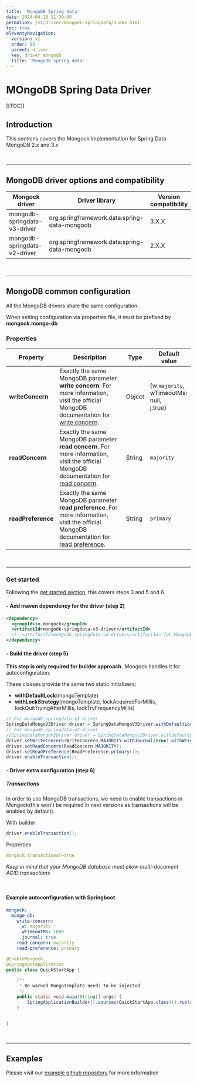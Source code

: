 ```yaml
---
title: 'MongoDB Spring data' 
date: 2014-04-18 11:30:00 
permalink: /v1/driver/mongodb-springdata/index.html
toc: true
eleventyNavigation:
  version: v1
  order: 86 
  parent: driver
  key: driver mongodb 
  title: 'MongoDB spring data'
---
```

<h1 class="title">MOngoDB Spring Data Driver</h1>

[[TOC]]
## Introduction
This sections covers the Mongock implementation for Spring Data MongoDB 2.x and 3.x 

<br />

-------------------------------------------

## MongoDB driver options and compatibility

|     Mongock driver           |                  Driver library              | Version compatibility |
|------------------------------|----------------------------------------------|-----------------------|
| mongodb-springdata-v3-driver | org.springframework.data:spring-data-mongodb | 3.X.X                 |
| mongodb-springdata-v2-driver | org.springframework.data:spring-data-mongodb | 2.X.X                 |

<br />

-------------------------------------------

## MongoDB common configuration
All the MongoDB drivers share the same configuration. 

<p class="tipAlt">When setting configuration via properties file, it must be prefixed by <b>mongock.mongo-db</b></p>

### Properties


| Property           | Description                                                                                  | Type                | Default value |
| -------------------|----------------------------------------------------------------------------------------------|---------------------|---------------|
| **writeConcern**   | Exactly the same MongoDB parameter **write concern**. For more information, visit the official MongoDB documentation for [write concern](https://docs.mongodb.com/manual/reference/write-concern/).  | Object      |{w:`majority`,<br />wTimeoutMs: null,<br />j:true} |  
| **readConcern**    | Exactly the same MongoDB parameter **read concern**. For more information, visit the official MongoDB documentation for [read concern](https://docs.mongodb.com/manual/reference/read-concern/).  | String      | `majority` |
| **readPreference** | Exactly the same MongoDB parameter **read preference**. For more information, visit the official MongoDB documentation for [read preference](https://docs.mongodb.com/manual/reference/read-preference/).  | String      | `primary` |

<br />

-------------------------------------------

### Get started 
Following the [get started section](/v1/get-started#steps-to-run-mongock), this covers steps 3 and 5 and 6.
#### - Add maven dependency for the driver (step 2)
```xml
<dependency>
  <groupId>io.mongock</groupId>
  <artifactId>mongodb-springdata-v3-driver</artifactId>
  <!--<artifactId>mongodb-springdata-v2-driver</artifactId> for MongoDB spring data v2-->
</dependency>
```

#### - Build the driver (step 5)

<p class="successAlt"><b>This step is only required for builder approach.</b> Mongock handles it for autoconfiguration.</p>

These classes provide the same two static initializers:

- **withDefaultLock**(mongoTemplate)
- **withLockStrategy**(mongoTemplate, lockAcquiredForMillis, lockQuitTryingAfterMillis, lockTryFrequencyMillis)


```java
// For mongodb-springdata-v3-driver
SpringDataMongoV3Driver driver = SpringDataMongoV3Driver.withDefaultLock(mongoTemplate);
// For mongodb-springdata-v2-driver
//SpringDataMongoV2Driver driver = SpringDataMongoV2Driver.withDefaultLock(mongoTemplate);
driver.setWriteConcern(WriteConcern.MAJORITY.withJournal(true).withWTimeout(1000, TimeUnit.MILLISECONDS));
driver.setReadConcern(ReadConcern.MAJORITY);
driver.setReadPreference(ReadPreference.primary());
driver.enableTransaction();
```
#### - Driver extra configuration (step 6)

##### Transactions
In order to use MongoDB transactions, we need to enable transactions in Mongock(this won't be required in next versions as transactions will be enabled by default).

With builder
```java
driver.enableTransaction();
```
Properties
```yaml
mongock.transactional=true
```

_Keep in mind that your MongoDB database must allow multi-document ACID transactions_


<br />

#### Example autoconfiguration with Springboot

```yaml
mongock:
  mongo-db:
    write-concern:
      w: majority
      wTimeoutMs: 1000
      journal: true
    read-concern: majority
    read-preference: primary
```

```java
@EnableMongock
@SpringBootApplication
public class QuickStartApp {

    /**
     * Be warned MongoTemplate needs to be injected
     */
    public static void main(String[] args) {
        SpringApplicationBuilder().sources(QuickStartApp.class)().run(args);
    }


}
```
<br />

-------------------------------------------

## Examples 
<p class="successAlt">Please visit our <a href="https://github.com/mongock/mongock-examples/tree/master/mongodb">example github repository</a> for more information</p>



